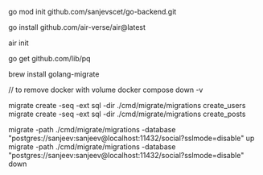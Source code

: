 go mod init github.com/sanjevscet/go-backend.git

go install github.com/air-verse/air@latest

air init

go get github.com/lib/pq

brew install golang-migrate

// to remove docker with volume
docker compose down -v

migrate create -seq -ext sql -dir ./cmd/migrate/migrations create_users
migrate create -seq -ext sql -dir ./cmd/migrate/migrations create_posts

migrate -path ./cmd/migrate/migrations -database "postgres://sanjeev:sanjeev@localhost:11432/social?sslmode=disable" up  
migrate -path ./cmd/migrate/migrations -database "postgres://sanjeev:sanjeev@localhost:11432/social?sslmode=disable" down
